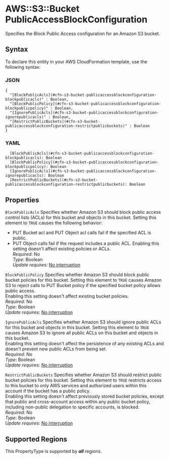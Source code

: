 # AWS::S3::Bucket PublicAccessBlockConfiguration<a name="aws-properties-s3-bucket-publicaccessblockconfiguration"></a>

Specifies the Block Public Access configuration for an Amazon S3 bucket\.

## Syntax<a name="aws-properties-s3-bucket-publicaccessblockconfiguration-syntax"></a>

To declare this entity in your AWS CloudFormation template, use the following syntax:

### JSON<a name="aws-properties-s3-bucket-publicaccessblockconfiguration-syntax.json"></a>

```
{
  "[BlockPublicAcls](#cfn-s3-bucket-publicaccessblockconfiguration-blockpublicacls)" : Boolean,
  "[BlockPublicPolicy](#cfn-s3-bucket-publicaccessblockconfiguration-blockpublicpolicy)" : Boolean,
  "[IgnorePublicAcls](#cfn-s3-bucket-publicaccessblockconfiguration-ignorepublicacls)" : Boolean,
  "[RestrictPublicBuckets](#cfn-s3-bucket-publicaccessblockconfiguration-restrictpublicbuckets)" : Boolean
}
```

### YAML<a name="aws-properties-s3-bucket-publicaccessblockconfiguration-syntax.yaml"></a>

```
  [BlockPublicAcls](#cfn-s3-bucket-publicaccessblockconfiguration-blockpublicacls): Boolean
  [BlockPublicPolicy](#cfn-s3-bucket-publicaccessblockconfiguration-blockpublicpolicy): Boolean
  [IgnorePublicAcls](#cfn-s3-bucket-publicaccessblockconfiguration-ignorepublicacls): Boolean
  [RestrictPublicBuckets](#cfn-s3-bucket-publicaccessblockconfiguration-restrictpublicbuckets): Boolean
```

## Properties<a name="aws-properties-s3-bucket-publicaccessblockconfiguration-properties"></a>

`BlockPublicAcls`  <a name="cfn-s3-bucket-publicaccessblockconfiguration-blockpublicacls"></a>
Specifies whether Amazon S3 should block public access control lists \(ACLs\) for this bucket and objects in this bucket\. Setting this element to `TRUE` causes the following behavior:  
+ PUT Bucket acl and PUT Object acl calls fail if the specified ACL is public\.
+ PUT Object calls fail if the request includes a public ACL\.
Enabling this setting doesn't affect existing policies or ACLs\.  
*Required*: No  
*Type*: Boolean  
*Update requires*: [No interruption](https://docs.aws.amazon.com/AWSCloudFormation/latest/UserGuide/using-cfn-updating-stacks-update-behaviors.html#update-no-interrupt)

`BlockPublicPolicy`  <a name="cfn-s3-bucket-publicaccessblockconfiguration-blockpublicpolicy"></a>
Specifies whether Amazon S3 should block public bucket policies for this bucket\. Setting this element to `TRUE` causes Amazon S3 to reject calls to PUT Bucket policy if the specified bucket policy allows public access\.   
Enabling this setting doesn't affect existing bucket policies\.  
*Required*: No  
*Type*: Boolean  
*Update requires*: [No interruption](https://docs.aws.amazon.com/AWSCloudFormation/latest/UserGuide/using-cfn-updating-stacks-update-behaviors.html#update-no-interrupt)

`IgnorePublicAcls`  <a name="cfn-s3-bucket-publicaccessblockconfiguration-ignorepublicacls"></a>
Specifies whether Amazon S3 should ignore public ACLs for this bucket and objects in this bucket\. Setting this element to `TRUE` causes Amazon S3 to ignore all public ACLs on this bucket and objects in this bucket\.  
Enabling this setting doesn't affect the persistence of any existing ACLs and doesn't prevent new public ACLs from being set\.  
*Required*: No  
*Type*: Boolean  
*Update requires*: [No interruption](https://docs.aws.amazon.com/AWSCloudFormation/latest/UserGuide/using-cfn-updating-stacks-update-behaviors.html#update-no-interrupt)

`RestrictPublicBuckets`  <a name="cfn-s3-bucket-publicaccessblockconfiguration-restrictpublicbuckets"></a>
Specifies whether Amazon S3 should restrict public bucket policies for this bucket\. Setting this element to `TRUE` restricts access to this bucket to only AWS services and authorized users within this account if the bucket has a public policy\.  
Enabling this setting doesn't affect previously stored bucket policies, except that public and cross\-account access within any public bucket policy, including non\-public delegation to specific accounts, is blocked\.  
*Required*: No  
*Type*: Boolean  
*Update requires*: [No interruption](https://docs.aws.amazon.com/AWSCloudFormation/latest/UserGuide/using-cfn-updating-stacks-update-behaviors.html#update-no-interrupt)

## Supported Regions

This PropertyType is supported by ***all*** regions.